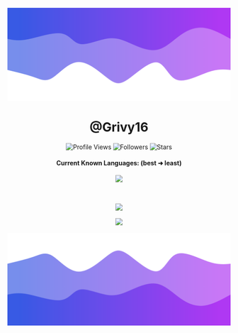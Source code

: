 ![Header](./Top.png)

<h1 align="center">@Grivy16</h1>
<a href="https://github.com/bvfk"></a>

<p align="center">
  <img height="25" src="https://api.visitorbadge.io/api/VisitorHit?user=Grivy16&countColorcountColor&countColor=%23006EFF" alt="Profile Views"/>
  <img height="25" src="https://img.shields.io/github/followers/Grivy16?color=4a12ba&style=for-the-badge&logo=github&label=Follow" alt="Followers"/>
  <img height="25" src="https://img.shields.io/github/stars/Grivy16?color=f429ff&style=for-the-badge&logo=github&label=Stars" alt="Stars"/>
</p>
<h4 align="center">Current Known Languages: (best ➜ least)</h5>
<p align="center">
           <img src="https://skillicons.dev/icons?i=py,html,cs,js,rust"/>
</p>

<br>

<p align="center">
  <img src="https://github-readme-stats.vercel.app/api/?username=Grivy16&title_color=674fc9&text_color=9f9f9f&show_icons=true&bg_color=00000000&theme=blueberry&hide_border=true&icon_color=674fc9&hide_title=true&count_private=true" />
</p>
<p align="center">
  <img src="https://github-readme-stats.vercel.app/api/top-langs/?username=Grivy16&layout=compact&theme=blueberry&count_private=true&hide_border=true" />
</p>

![Footer](./Bottom.png)
